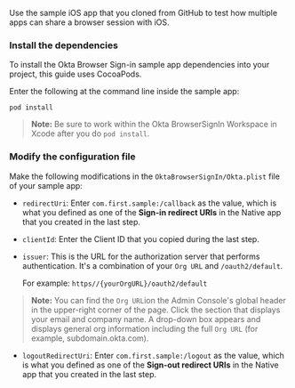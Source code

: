 Use the sample iOS app that you <GuideLink link="../overview">cloned from GitHub</GuideLink> to test how multiple apps can share a browser session with iOS.

### Install the dependencies
To install the Okta Browser Sign-in sample app dependencies into your project, this guide uses <GuideLink link="../overview">CocoaPods</GuideLink>.

Enter the following at the command line inside the sample app:

`pod install`

> **Note:** Be sure to work within the Okta BrowserSignIn Workspace in Xcode after you do `pod install`.

### Modify the configuration file
Make the following modifications in the `OktaBrowserSignIn/Okta.plist` file of your sample app:

* `redirectUri`: Enter `com.first.sample:/callback` as the value, which is what you defined as one of the **Sign-in redirect URIs** in the Native app that you created in the <GuideLink link="../configure-oidc-native-apps">last step</GuideLink>.
* `clientId`: Enter the Client ID that you copied during the <GuideLink link="../configure-oidc-native-apps">last step</GuideLink>.
* `issuer`: This is the URL for the authorization server that performs authentication. It's a combination of your `Org URL` and `/oauth2/default`.

    For example: `https//{yourOrgURL}/oauth2/default`

> **Note:** You can find the `Org URL`ion the Admin Console's global header in the upper-right corner of the page. Click the section that displays your email and company name.  A drop-down box appears and displays general org information including the full `Org URL` (for example, subdomain.okta.com).

* `logoutRedirectUri`: Enter `com.first.sample:/logout` as the value, which is what you defined as one of the **Sign-out redirect URIs** in the Native app that you created in the <GuideLink link="../configure-oidc-native-apps">last step</GuideLink>.
